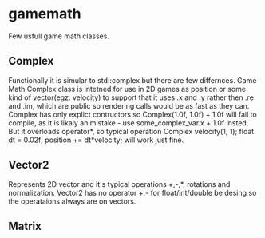 gamemath
========

Few usfull game math classes. 

Complex
--------
Functionally it is simular to std::complex but there are few differnces.
Game Math Complex class is intetned for use in 2D games as position or some kind of vector(egz. velocity) to support that it uses .x and .y rather then .re and .im, which are public so rendering calls would be as fast as they can. Complex has only explict contructors
so Complex<float>(1.0f, 1.0f) + 1.0f will fail to compile, as it is likaly an mistake - use some_complex_var.x + 1.0f insted. But it overloads operator*, so typical operation Complex<float> velocity(1, 1); float dt = 0.02f; position += dt*velocity; will work just fine.

Vector2 
--------
Represents 2D vector and it's typical operations +,-,*, rotations and normalization. Vector2 has no operator +,- for float/int/double be desing 
so the operataions always are on vectors. 

Matrix
--------

